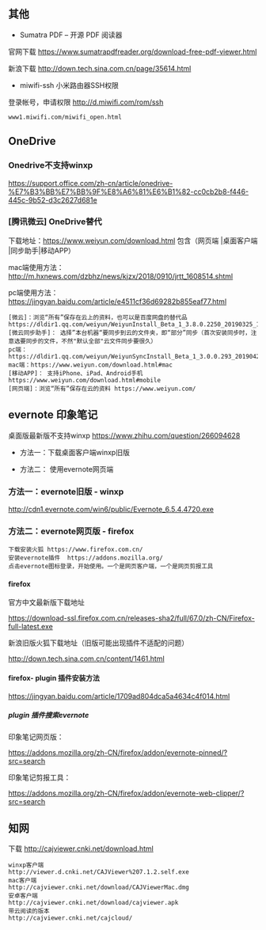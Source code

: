 ##  其他
- Sumatra PDF – 开源 PDF 阅读器

官网下载 https://www.sumatrapdfreader.org/download-free-pdf-viewer.html

新浪下载 http://down.tech.sina.com.cn/page/35614.html

- miwifi-ssh 小米路由器SSH权限

登录帐号，申请权限  http://d.miwifi.com/rom/ssh 
```
www1.miwifi.com/miwifi_open.html
```

## OneDrive
### Onedrive不支持winxp
https://support.office.com/zh-cn/article/onedrive-%E7%B3%BB%E7%BB%9F%E8%A6%81%E6%B1%82-cc0cb2b8-f446-445c-9b52-d3c2627d681e
### [腾讯微云] OneDrive替代  
 

下载地址：https://www.weiyun.com/download.html  包含（网页端 |桌面客户端  |同步助手|移动APP）

mac端使用方法： http://m.hxnews.com/dzbhz/news/kjzx/2018/0910/jrtt_1608514.shtml

pc端使用方法： https://jingyan.baidu.com/article/e4511cf36d69282b855eaf77.html
```
[微云]：浏览“所有”保存在云上的资料，也可以是百度网盘的替代品
https://dldir1.qq.com/weiyun/WeiyunInstall_Beta_1_3.8.0.2250_20190325_170901_r30941.exe
[微云同步助手]： 选择”本台机器“要同步到云的文件夹，即“部分”同步（首次安装同步时，注意选要同步的文件，不然"默认全部"云文件同步要很久）
pc端：https://dldir1.qq.com/weiyun/WeiyunSyncInstall_Beta_1_3.0.0.293_20190428_100126_r57750.exe
mac端：https://www.weiyun.com/download.html#mac
[移动APP]： 支持iPhone、iPad、Android手机  https://www.weiyun.com/download.html#mobile
[网页端]：浏览“所有”保存在云的资料 https://www.weiyun.com/
```

## evernote 印象笔记

桌面版最新版不支持winxp
https://www.zhihu.com/question/266094628

- 方法一：下载桌面客户端winxp旧版

- 方法二： 使用evernote网页端


### 方法一：evernote旧版 - winxp
http://cdn1.evernote.com/win6/public/Evernote_6.5.4.4720.exe



### 方法二：evernote网页版 - firefox 
```
下载安装火狐 https://www.firefox.com.cn/ 
安装evernote插件  https://addons.mozilla.org/
点击evernote图标登录，开始使用。一个是网页客户端，一个是网页剪报工具
```

#### firefox 

官方中文最新版下载地址

https://download-ssl.firefox.com.cn/releases-sha2/full/67.0/zh-CN/Firefox-full-latest.exe

新浪旧版火狐下载地址（旧版可能出现插件不适配的问题）

http://down.tech.sina.com.cn/content/1461.html

#### firefox- plugin 插件安装方法

https://jingyan.baidu.com/article/1709ad804dca5a4634c4f014.html

##### plugin  插件搜索evernote

印象笔记网页版：

https://addons.mozilla.org/zh-CN/firefox/addon/evernote-pinned/?src=search

印象笔记剪报工具：

https://addons.mozilla.org/zh-CN/firefox/addon/evernote-web-clipper/?src=search



## 知网 

下载
http://cajviewer.cnki.net/download.html
```
winxp客户端
http://viewer.d.cnki.net/CAJViewer%207.1.2.self.exe
mac客户端
http://cajviewer.cnki.net/download/CAJViewerMac.dmg
安卓客户端
http://cajviewer.cnki.net/download/cajviewer.apk
带云阅读的版本
http://cajviewer.cnki.net/cajcloud/
```

